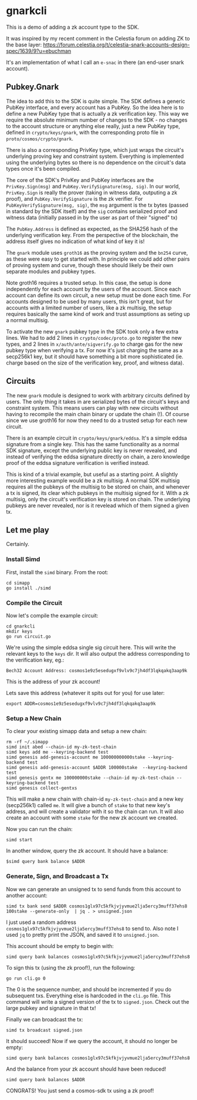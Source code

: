 # gnarkcli

This is a demo of adding a zk account type to the SDK.

It was inspired by my recent comment in the Celestia forum on adding ZK to the base layer: https://forum.celestia.org/t/celestia-snark-accounts-design-spec/1639/9?u=ebuchman

It's an implementation of what I call an `e-snac` in there (an end-user snark
account).

## Pubkey.Gnark

The idea to add this to the SDK is quite simple. The SDK defines a generic
PubKey interface, and every account has a PubKey. So the idea here is to define
a new PubKey type that is actually a zk verification key. This way we require
the absolute minimum number of changes to the SDK - no changes to the account
structure or anything else really, just a new PubKey type, defined in
`crypto/keys/gnark`, with the corresponding proto file in
`proto/cosmos/crypto/gnark`.

There is also a corresponding PrivKey type, which just wraps the circuit's
underlying proving key and constraint system. Everything is implemented using
the underlying bytes so there is no dependence on the circuit's data types once
it's been compiled.

The core of the SDK's PrivKey and PubKey interfaces are the `PrivKey.Sign(msg)`
and `PubKey.VerifySignature(msg, sig)`. In our world, `PrivKey.Sign` is really
the prover (taking in witness data, outputing a zk proof), and
`PubKey.VerifySignature` is the zk verifier. For `PubKeyVerifySignature(msg,
sig)`, the `msg` argument is the tx bytes (passed in standard by the SDK itself) and the `sig`
contains serialized proof and witness data (initially passed in by the user as
part of their "signed" tx)

The `PubKey.Address` is defined as expected, as the SHA256 hash of the
underlying verification key. From the perspective of the blockchain, the address
itself gives no indication of what kind of key it is!

The `gnark` module uses `groth16` as the proving system and the `bn254` curve,
as these were easy to get started with. In principle we could add other pairs of
proving system and curve, though these should likely be their own separate
modules and pubkey types. 

Note groth16 requires a trusted setup. In this case, the setup is done independently for each account 
by the users of the account. Since each account can define its own circuit, a
new setup must be done each time. For accounts designed to be used by many
users, this isn't great, but for accounts with a limited number of users, like a
zk multisig, the setup requires basically the same kind of work and trust assumptions as
seting up a normal multisig.

To activate the new `gnark` pubkey type in the SDK took only a few extra lines.
We had to add 2 lines in `crypto/codec/proto.go` to
register the new types, and 2 lines in `x/auth/ante/sigverify.go` to charge gas
for the new pubkey type when verifying a tx. For now it's just charging the same
as a secp256k1 key, but it should have something a bit more sophisticated (ie.
charge based on the size of the verification key, proof, and witness data).

## Circuits

The new `gnark` module is designed to work with arbitrary circuits defined by
users. The only thing it takes in are serialized bytes of the circuit's keys and
constraint system. This means users can play with new circuits without having to
recompile the main chain binary or update the chain (!). Of course since we use
groth16 for now they need to do a trusted setup for each new circuit.

There is an example circuit in `crypto/keys/gnark/eddsa`. It's a simple eddsa
signature from a single key. This has the same functionality as a normal SDK
signature, except the underlying public key is never revealed, and instead of
verifying the eddsa signature directly on chain, a zero knowledge proof of the
eddsa signature verification is verified instead. 

This is kind of a trivial example, but useful as a starting point. A slightly more interesting example 
would be a zk multisig. A normal SDK multisig requires all the pubkeys of the
multisig to be stored on chain, and whenever a tx is signed, its clear which
pubkeys in the multisig signed for it. With a zk multisig, only the circuit's
verification key is stored on chain. The underlying pubkeys are never revealed,
nor is it revelead which of them signed a given tx.

## Let me play

Certainly. 

### Install Simd

First, install the `simd` binary. From the root:

```
cd simapp
go install ./simd
```

### Compile the Circuit

Now let's compile the example circuit:


```
cd gnarkcli
mkdir keys
go run circuit.go
```

We're using the simple eddsa single sig circuit here.
This will write the relevant keys to the `keys` dir. It will also output the address
corresponding to the verification key, eg.:

```
Bech32 Account Address: cosmos1e9z5esedugxf9vlv9c7jh4df3lqkqakq3aap9k
```

This is the address of your zk account!

Lets save this address (whatever it spits out for you) for use later:

```
export ADDR=cosmos1e9z5esedugxf9vlv9c7jh4df3lqkqakq3aap9k
```

### Setup a New Chain

To clear your existing simapp data and setup a new chain:

```
rm -rf ~/.simapp
simd init abed --chain-id my-zk-test-chain
simd keys add me --keyring-backend test
simd genesis add-genesis-account me 100000000000stake --keyring-backend test
simd genesis add-genesis-account $ADDR 100000stake  --keyring-backend test
simd genesis gentx me 100000000stake --chain-id my-zk-test-chain --keyring-backend test
simd genesis collect-gentxs 
```

This will make a new chain with chain-id `my-zk-test-chain` and a new key (secp256k1) called
`me`. It will give a bunch of `stake` to that new key's address, and will create
a validator with it so the chain can run. It will also create an account with
some `stake` for the new zk account we created.


Now you can run the chain:

```
simd start
```

In another window, query the zk account. It should have a balance:

```
$simd query bank balance $ADDR
```

### Generate, Sign, and Broadcast a Tx

Now we can generate an unsigned tx to send funds from this account to another
account:

```
simd tx bank send $ADDR cosmos1glx97c5kfkjvjyvmue2lja5ercy3muff37ehs8 100stake --generate-only  | jq . > unsigned.json
```

I just used a random address `cosmos1glx97c5kfkjvjyvmue2lja5ercy3muff37ehs8` to
send to. Also note I used `jq` to pretty print the JSON, and saved it to
`unsigned.json`. 

This account should be empty to begin with:

```
simd query bank balances cosmos1glx97c5kfkjvjyvmue2lja5ercy3muff37ehs8
```

To sign this tx (using the zk proof!), run the following:

```
go run cli.go 0
```

The 0 is the sequence number, and should be incremented if you do subsequent
txs. Everything else is hardcoded in the `cli.go` file. This command will write
a signed version of the tx to `signed.json`. Check out the large pubkey and
signature in that tx!

Finally we can broadcast the tx:

```
simd tx broadcast signed.json
```

It should succeed! Now if we query the account, it should no longer be empty:


```
simd query bank balances cosmos1glx97c5kfkjvjyvmue2lja5ercy3muff37ehs8
```

And the balance from your zk account should have been reduced!


```
simd query bank balances $ADDR
```

CONGRATS! You just send a cosmos-sdk tx using a zk proof!


